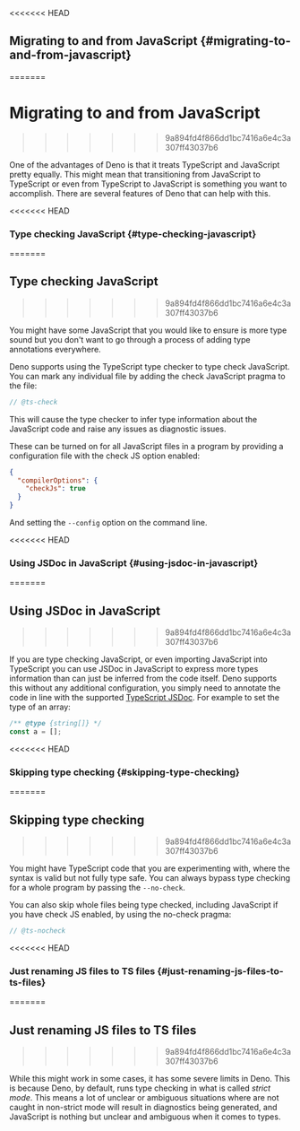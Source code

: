 <<<<<<< HEAD
## Migrating to and from JavaScript {#migrating-to-and-from-javascript}
=======
# Migrating to and from JavaScript
>>>>>>> 9a894fd4f866dd1bc7416a6e4c3a307ff43037b6

One of the advantages of Deno is that it treats TypeScript and JavaScript pretty
equally. This might mean that transitioning from JavaScript to TypeScript or
even from TypeScript to JavaScript is something you want to accomplish. There
are several features of Deno that can help with this.

<<<<<<< HEAD
### Type checking JavaScript {#type-checking-javascript}
=======
## Type checking JavaScript
>>>>>>> 9a894fd4f866dd1bc7416a6e4c3a307ff43037b6

You might have some JavaScript that you would like to ensure is more type sound
but you don't want to go through a process of adding type annotations
everywhere.

Deno supports using the TypeScript type checker to type check JavaScript. You
can mark any individual file by adding the check JavaScript pragma to the file:

```js
// @ts-check
```

This will cause the type checker to infer type information about the JavaScript
code and raise any issues as diagnostic issues.

These can be turned on for all JavaScript files in a program by providing a
configuration file with the check JS option enabled:

```json
{
  "compilerOptions": {
    "checkJs": true
  }
}
```

And setting the `--config` option on the command line.

<<<<<<< HEAD
### Using JSDoc in JavaScript {#using-jsdoc-in-javascript}
=======
## Using JSDoc in JavaScript
>>>>>>> 9a894fd4f866dd1bc7416a6e4c3a307ff43037b6

If you are type checking JavaScript, or even importing JavaScript into
TypeScript you can use JSDoc in JavaScript to express more types information
than can just be inferred from the code itself. Deno supports this without any
additional configuration, you simply need to annotate the code in line with the
supported
[TypeScript JSDoc](https://www.typescriptlang.org/docs/handbook/jsdoc-supported-types.html).
For example to set the type of an array:

```js
/** @type {string[]} */
const a = [];
```

<<<<<<< HEAD
### Skipping type checking {#skipping-type-checking}
=======
## Skipping type checking
>>>>>>> 9a894fd4f866dd1bc7416a6e4c3a307ff43037b6

You might have TypeScript code that you are experimenting with, where the syntax
is valid but not fully type safe. You can always bypass type checking for a
whole program by passing the `--no-check`.

You can also skip whole files being type checked, including JavaScript if you
have check JS enabled, by using the no-check pragma:

```js
// @ts-nocheck
```

<<<<<<< HEAD
### Just renaming JS files to TS files {#just-renaming-js-files-to-ts-files}
=======
## Just renaming JS files to TS files
>>>>>>> 9a894fd4f866dd1bc7416a6e4c3a307ff43037b6

While this might work in some cases, it has some severe limits in Deno. This is
because Deno, by default, runs type checking in what is called _strict mode_.
This means a lot of unclear or ambiguous situations where are not caught in
non-strict mode will result in diagnostics being generated, and JavaScript is
nothing but unclear and ambiguous when it comes to types.
